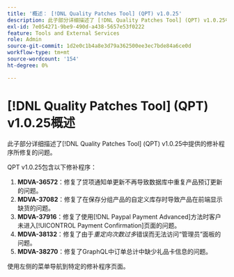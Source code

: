 ```yaml
---
title: '概述： [!DNL Quality Patches Tool] (QPT) v1.0.25'
description: 此子部分详细描述了 [!DNL Quality Patches Tool] (QPT) v1.0.25中提供的修补程序所修复的问题。
exl-id: 7e054271-9be9-490d-a438-5657e53f0222
feature: Tools and External Services
role: Admin
source-git-commit: 1d2e0c1b4a8e3d79a362500ee3ec7bde84a6ce0d
workflow-type: tm+mt
source-wordcount: '154'
ht-degree: 0%

---
```


# [!DNL Quality Patches Tool] (QPT) v1.0.25概述

此子部分详细描述了[!DNL Quality Patches Tool] (QPT) v1.0.25中提供的修补程序所修复的问题。

QPT v1.0.25包含以下修补程序：

1. **MDVA-36572**：修复了贷项通知单更新不再导致数据库中重复产品预订更新的问题。
1. **MDVA-37082**：修复了在保存分组产品的自定义库存时导致产品在前端显示缺货的问题。
1. **MDVA-37916**：修复了使用[!DNL Paypal Payment Advanced]方法时客户未进入[!UICONTROL Payment Confirmation]页面的问题。
1. **MDVA-38132**：修复了由于&#x200B;*重定向次数过多*&#x200B;错误而无法访问“管理员”面板的问题。
1. **MDVA-38270**：修复了GraphQL中订单总计中缺少礼品卡信息的问题。

使用左侧的菜单导航到特定的修补程序页面。

